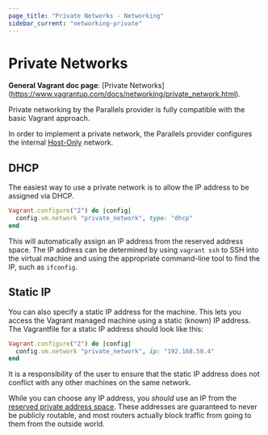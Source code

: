 ```yaml
---
page_title: "Private Networks - Networking"
sidebar_current: "networking-private"
---
```


# Private Networks

**General Vagrant doc page**: [Private Networks]
(https://www.vagrantup.com/docs/networking/private_network.html).

Private networking by the Parallels provider is fully compatible with the basic
Vagrant approach.

In order to implement a private network, the Parallels provider configures the
internal [Host-Only](https://download.parallels.com/desktop/v16/docs/en_US/Parallels%20Desktop%20User's%20Guide/33018.htm)
network.

## DHCP

The easiest way to use a private network is to allow the IP address to be assigned
via DHCP.

```ruby
Vagrant.configure("2") do |config|
  config.vm.network "private_network", type: "dhcp"
end
```

This will automatically assign an IP address from the reserved address space.
The IP address can be determined by using `vagrant ssh` to SSH into the virtual
machine and using the appropriate command-line tool to find the IP, such as
`ifconfig`.

## Static IP

You can also specify a static IP address for the machine. This lets you access
the Vagrant managed machine using a static (known) IP address. The Vagrantfile
for a static IP address should look like this:

```ruby
Vagrant.configure("2") do |config|
  config.vm.network "private_network", ip: "192.168.50.4"
end
```

It is a responsibility of the user to ensure that the static IP address does not
conflict with any other machines on the same network.

While you can choose any IP address, you _should_ use an IP from the
[reserved private address space](https://en.wikipedia.org/wiki/Private_network#Private_IPv4_address_spaces).
These addresses are guaranteed to never be publicly routable, and most routers
actually block traffic from going to them from the outside world.
